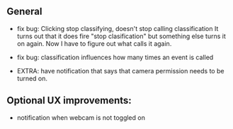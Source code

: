 ## General
- fix bug: Clicking stop classifying, doesn't stop calling classification
	It turns out that it does fire "stop clasification" but something else turns it on again. Now I have to figure out what calls it again.
- fix bug: classification influences how many times an event is called

- EXTRA: have notification that says that camera permission needs to be turned on.

## Optional UX improvements:
- notification when webcam is not toggled on